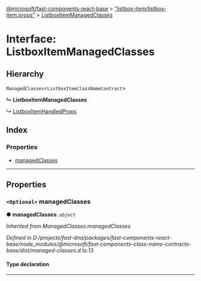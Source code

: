 [@microsoft/fast-components-react-base](../README.md) > ["listbox-item/listbox-item.props"](../modules/_listbox_item_listbox_item_props_.md) > [ListboxItemManagedClasses](../interfaces/_listbox_item_listbox_item_props_.listboxitemmanagedclasses.md)

# Interface: ListboxItemManagedClasses

## Hierarchy

 `ManagedClasses`<`ListboxItemClassNameContract`>

**↳ ListboxItemManagedClasses**

↳  [ListboxItemHandledProps](_listbox_item_listbox_item_props_.listboxitemhandledprops.md)

## Index

### Properties

* [managedClasses](_listbox_item_listbox_item_props_.listboxitemmanagedclasses.md#managedclasses)

---

## Properties

<a id="managedclasses"></a>

### `<Optional>` managedClasses

**● managedClasses**: *`object`*

*Inherited from ManagedClasses.managedClasses*

*Defined in D:/projects/fast-dna/packages/fast-components-react-base/node_modules/@microsoft/fast-components-class-name-contracts-base/dist/managed-classes.d.ts:13*

#### Type declaration

___

